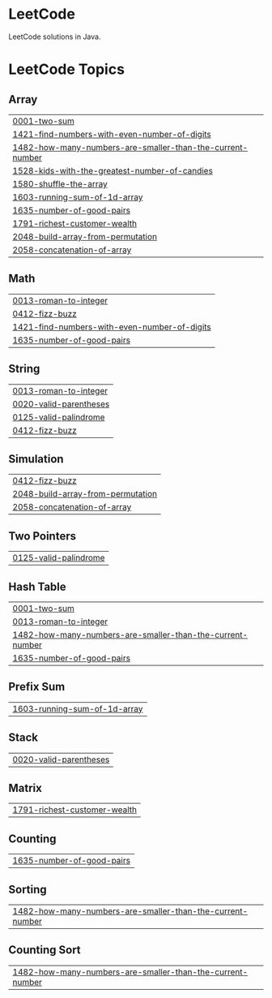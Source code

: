# LeetCode
LeetCode solutions in Java.

<!---LeetCode Topics Start-->
# LeetCode Topics
## Array
|  |
| ------- |
| [0001-two-sum](https://github.com/diyam3/LeetCode/tree/master/0001-two-sum) |
| [1421-find-numbers-with-even-number-of-digits](https://github.com/diyam3/LeetCode/tree/master/1421-find-numbers-with-even-number-of-digits) |
| [1482-how-many-numbers-are-smaller-than-the-current-number](https://github.com/diyam3/LeetCode/tree/master/1482-how-many-numbers-are-smaller-than-the-current-number) |
| [1528-kids-with-the-greatest-number-of-candies](https://github.com/diyam3/LeetCode/tree/master/1528-kids-with-the-greatest-number-of-candies) |
| [1580-shuffle-the-array](https://github.com/diyam3/LeetCode/tree/master/1580-shuffle-the-array) |
| [1603-running-sum-of-1d-array](https://github.com/diyam3/LeetCode/tree/master/1603-running-sum-of-1d-array) |
| [1635-number-of-good-pairs](https://github.com/diyam3/LeetCode/tree/master/1635-number-of-good-pairs) |
| [1791-richest-customer-wealth](https://github.com/diyam3/LeetCode/tree/master/1791-richest-customer-wealth) |
| [2048-build-array-from-permutation](https://github.com/diyam3/LeetCode/tree/master/2048-build-array-from-permutation) |
| [2058-concatenation-of-array](https://github.com/diyam3/LeetCode/tree/master/2058-concatenation-of-array) |
## Math
|  |
| ------- |
| [0013-roman-to-integer](https://github.com/diyam3/LeetCode/tree/master/0013-roman-to-integer) |
| [0412-fizz-buzz](https://github.com/diyam3/LeetCode/tree/master/0412-fizz-buzz) |
| [1421-find-numbers-with-even-number-of-digits](https://github.com/diyam3/LeetCode/tree/master/1421-find-numbers-with-even-number-of-digits) |
| [1635-number-of-good-pairs](https://github.com/diyam3/LeetCode/tree/master/1635-number-of-good-pairs) |
## String
|  |
| ------- |
| [0013-roman-to-integer](https://github.com/diyam3/LeetCode/tree/master/0013-roman-to-integer) |
| [0020-valid-parentheses](https://github.com/diyam3/LeetCode/tree/master/0020-valid-parentheses) |
| [0125-valid-palindrome](https://github.com/diyam3/LeetCode/tree/master/0125-valid-palindrome) |
| [0412-fizz-buzz](https://github.com/diyam3/LeetCode/tree/master/0412-fizz-buzz) |
## Simulation
|  |
| ------- |
| [0412-fizz-buzz](https://github.com/diyam3/LeetCode/tree/master/0412-fizz-buzz) |
| [2048-build-array-from-permutation](https://github.com/diyam3/LeetCode/tree/master/2048-build-array-from-permutation) |
| [2058-concatenation-of-array](https://github.com/diyam3/LeetCode/tree/master/2058-concatenation-of-array) |
## Two Pointers
|  |
| ------- |
| [0125-valid-palindrome](https://github.com/diyam3/LeetCode/tree/master/0125-valid-palindrome) |
## Hash Table
|  |
| ------- |
| [0001-two-sum](https://github.com/diyam3/LeetCode/tree/master/0001-two-sum) |
| [0013-roman-to-integer](https://github.com/diyam3/LeetCode/tree/master/0013-roman-to-integer) |
| [1482-how-many-numbers-are-smaller-than-the-current-number](https://github.com/diyam3/LeetCode/tree/master/1482-how-many-numbers-are-smaller-than-the-current-number) |
| [1635-number-of-good-pairs](https://github.com/diyam3/LeetCode/tree/master/1635-number-of-good-pairs) |
## Prefix Sum
|  |
| ------- |
| [1603-running-sum-of-1d-array](https://github.com/diyam3/LeetCode/tree/master/1603-running-sum-of-1d-array) |
## Stack
|  |
| ------- |
| [0020-valid-parentheses](https://github.com/diyam3/LeetCode/tree/master/0020-valid-parentheses) |
## Matrix
|  |
| ------- |
| [1791-richest-customer-wealth](https://github.com/diyam3/LeetCode/tree/master/1791-richest-customer-wealth) |
## Counting
|  |
| ------- |
| [1635-number-of-good-pairs](https://github.com/diyam3/LeetCode/tree/master/1635-number-of-good-pairs) |
## Sorting
|  |
| ------- |
| [1482-how-many-numbers-are-smaller-than-the-current-number](https://github.com/diyam3/LeetCode/tree/master/1482-how-many-numbers-are-smaller-than-the-current-number) |
## Counting Sort
|  |
| ------- |
| [1482-how-many-numbers-are-smaller-than-the-current-number](https://github.com/diyam3/LeetCode/tree/master/1482-how-many-numbers-are-smaller-than-the-current-number) |
<!---LeetCode Topics End-->
